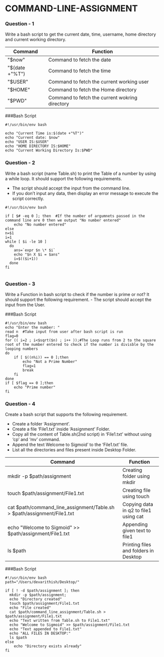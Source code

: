 # COMMAND-LINE-ASSIGNMENT
### Question - 1
Write a bash script to get the current date, time, username, home directory and current working directory.

| Command  | Function |
| ------------- | ------------- |
|"$now" | Command to fetch the date
|"$(date +"%T") | Command to fetch the time
|"$USER" | Command to fetch the current working user
|"$HOME"| Command to fetch the Home directory
|"$PWD" | Command to fetch the current wokring directory

###Bash Script
```
#!/usr/bin/env bash

echo "Current Time is:$(date +"%T")"
echo "Current date: $now"
echo "USER IS:$USER"
echo "HOME DIRECTORY IS:$HOME"
echo "Current Working Directory Is:$PWD"

```

### Question - 2
Write a bash script (name Table.sh) to print the Table of a number by using a while loop. It should support the following requirements.
  - The script should accept the input from the command line.
  - If you don’t input any data, then display an error message to execute the script correctly.
  
```
#!/usr/bin/env bash

if [ $# -eq 0 ]; then  #If the number of argumnets passed in the command line are 0 then we output "No number entered"
	echo "No number entered"
else
n=$1
i=1
while [ $i -le 10 ]
  do
	ans=`expr $n \* $i`
    echo "$n X $i = $ans"
	i=$(($i+1))
  done
fi
 
```
### Question - 3
Write a Function in bash script to check if the number is prime or not? It should support the following requirement.
          - The script should accept the input from the User.
	  
###Bash Script
```
#!/usr/bin/env bash
echo "Enter the number: "  
read n	#Take input from user after bash script is run
flag=0  
for (( i=2 ; i<$sqrt($n) ; i++ ));#The Loop runs from 2 to the square root of the number entered to check if the number is divisble by the looping numbers 
do
    if [ $((n%i)) == 0 ];then 
		echo "Not a Prime Number"
		flag=1
		break
	fi
done
if [ $flag == 0 ];then
	echo "Prime number"
fi
```
### Question - 4
Create a bash script that supports the following requirement.
  - Create a folder ‘Assignment’.
  - Create a file ‘File1.txt’ inside ‘Assignment’ Folder.
  - Copy all the content of Table.sh(2nd script) in ‘File1.txt’ without using ‘cp’ and ‘mv’ command.
  - Append the text Welcome to Sigmoid’ to the ‘File1.txt’ file.
  - List all the directories and files present inside Desktop Folder.

| Command  | Function |
| ------------- | ------------- |
| mkdir -p $path/assignment | Creating folder using mkdir |
| touch $path/assignment/File1.txt | Creating file using touch |
| cat $path/command_line_assignment/Table.sh > $path/assignment/File1.txt | Copying data in q2 to file1 using cat |
| echo "Welcome to Sigmoid" >> $path/assignment/File1.txt| Appending given text to file1 |
| ls $path | Printing files and folders in Desktop |

###Bash Script
```
#!/usr/bin/env bash
path="/Users/devarithish/Desktop/"

if [ ! -d $path/assignment ]; then
  mkdir -p $path/assignment;
  echo "Directory created"
  touch $path/assignment/File1.txt
  echo "File created"
  cat $path/command_line_assignment/Table.sh > $path/assignment/File1.txt
  echo "Text written from Table.sh to File1.txt"
  echo "Welcome to Sigmoid" >> $path/assignment/File1.txt
  echo "Text appended to File1.txt"
  echo "ALL FILES IN DESKTOP:"
  ls $path
else
	echo "Directory exists already"
fi

```


